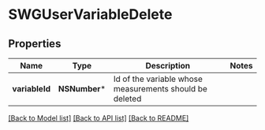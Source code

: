 # SWGUserVariableDelete

## Properties
Name | Type | Description | Notes
------------ | ------------- | ------------- | -------------
**variableId** | **NSNumber*** | Id of the variable whose measurements should be deleted | 

[[Back to Model list]](../README.md#documentation-for-models) [[Back to API list]](../README.md#documentation-for-api-endpoints) [[Back to README]](../README.md)


